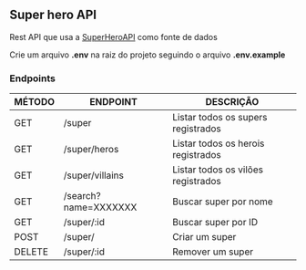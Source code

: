 ## Super hero API

Rest API que usa a [SuperHeroAPI](https://superheroapi.com/) como fonte de dados

Crie um arquivo **.env** na raiz do projeto seguindo o arquivo **.env.example**

### Endpoints

| MÉTODO | ENDPOINT             | DESCRIÇÃO                          |
| ------ | -------------------- | ---------------------------------- |
| GET    | /super               | Listar todos os supers registrados |
| GET    | /super/heros         | Listar todos os herois registrados |
| GET    | /super/villains      | Listar todos os vilões registrados |
| GET    | /search?name=XXXXXXX | Buscar super por nome              |
| GET    | /super/:id           | Buscar super por ID                |
| POST   | /super/              | Criar um super                     |
| DELETE | /super/:id           | Remover um super                   |
